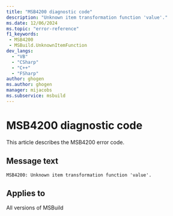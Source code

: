 ```yaml
---
title: "MSB4200 diagnostic code"
description: "Unknown item transformation function 'value'."
ms.date: 12/06/2024
ms.topic: "error-reference"
f1_keywords:
 - MSB4200
 - MSBuild.UnknownItemFunction
dev_langs:
  - "VB"
  - "CSharp"
  - "C++"
  - "FSharp"
author: ghogen
ms.author: ghogen
manager: mijacobs
ms.subservice: msbuild
---
```


# MSB4200 diagnostic code

<!-- :::ErrorDefinitionDescription::: -->
<!-- :::editable-content name="introDescription"::: -->
This article describes the MSB4200 error code.
<!-- :::editable-content-end::: -->

## Message text

```output
MSB4200: Unknown item transformation function 'value'.
```

<!-- :::editable-content name="postOutputDescription"::: -->
<!--
{StrBegin="MSB4200: "}
      UE: This message is shown when the user attempts to provide an expression like @(Item->SomeTransform()), but SomeTransform is unknown
      LOCALIZATION: "{0}" is the function name
-->
<!-- :::editable-content-end::: -->
<!-- :::ErrorDefinitionDescription-end::: -->

## Applies to

All versions of MSBuild
